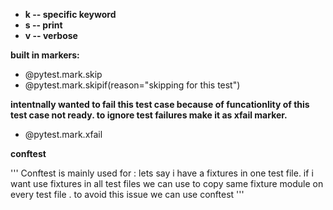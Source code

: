 
* **k -- specific keyword**
* **s -- print**
* **v -- verbose**

**built in markers:**

* @pytest.mark.skip
* @pytest.mark.skipif(reason="skipping for this test")

**intentnally wanted to fail this test case because of funcationlity of this test case not ready. to ignore test failures make it as xfail marker.**

* @pytest.mark.xfail

**conftest**

'''
Conftest is mainly used for :
 lets say i have a fixtures in one test file.
 if i want use fixtures in all test files we can use to copy same fixture module on every test file . to avoid this issue we can use conftest
'''